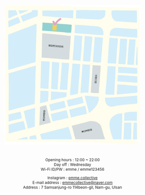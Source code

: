 <style>
    body {
        font-size: 12px;
    }
</style>

![locatoin](./location.png)

<br/>

<center>

Opening hours : 12:00 ~ 22:00<br/>
Day off : Wednesday<br/>
Wi-Fi ID/PW : emme / emme123456<br/>

Instagram : [emme.collective](https://www.instagram.com/emme.collective/)<br/>
E-mail address : emmecollective@naver.com<br/>
Address : 7 Samsanjung-ro 114beon-gil, Nam-gu, Ulsan<br/>
<!--Address : 1546-18, Samsan-dong, Nam-gu, Ulsan, Republic of Korea<br/> -->

</center>

<!--<img class="logo" src="./instagram_logo.png" style="width:17px; height:17px;margin:0px 0px -3px 2px"/>--> 
